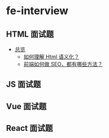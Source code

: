 # fe-interview

## HTML 面试题

- [总览](https://github.com/CrazyChenzi/fe-interview/labels/Html)
  - [如何理解 Html 语义化？](https://github.com/CrazyChenzi/fe-interview/issues/1)
  - [前端如何做 SEO，都有哪些方法？](https://github.com/CrazyChenzi/fe-interview/issues/2)

## JS 面试题

## Vue 面试题

## React 面试题
